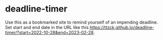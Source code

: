 # deadline-timer
Use this as a bookmarked site to remind yourself of an impending deadline. Set start and end date in the URL like this <https://ttzck.github.io/deadline-timer/?start=2022-10-28&end=2023-02-28>.

